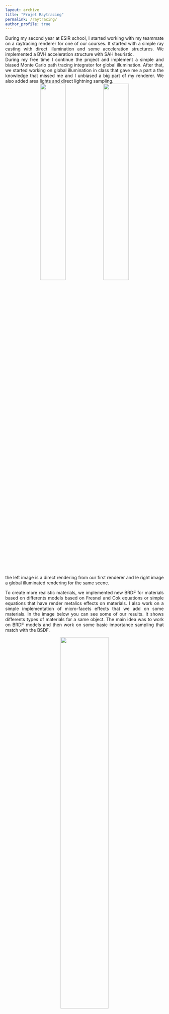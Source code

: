 ```yaml
---
layout: archive
title: "Projet Raytracing"
permalink: /raytracing/
author_profile: true
---
```


<div style="text-align: justify"> 
During my second year at ESIR school, I started working with my teammate on a raytracing renderer for one of our courses. It started with a simple ray casting with direct illumination and some acceleration structures. We implemented a BVH acceleration structure with SAH heuristic.
  
</div>

<div style="text-align: justify"> 
During my free time I continue the project and implement a simple and biased Monte Carlo path tracing integrator for global illumination. After that, we started working on global illumination in class that gave me a part a the knowledge that missed me and I unbiased a big part of my renderer. We also added area lights and direct lightning sampling.
  
</div>

<div style="text-align:center"><img src="https://github.com/iribis/iribis.github.io/blob/master/images/BoatDirect.jpg?raw=true" height="40%" width="40%"/><img src="https://github.com/iribis/iribis.github.io/blob/master/images/boat3500.jpg?raw=true" height="40%" width="40%"/></div>
<div style="text-align: justify"> 
  the left image is a direct rendering from our first renderer and le right image a global illuminated rendering for the same scene.
  
</div>
<div style="text-align: justify"> 
  
To create more realistic materials, we implemented new BRDF for materials based on differents models based on Fresnel and Cok equations or simple equations that have render metalics effects on materials. I also work on a simple implementation of micro-facets effects that we add on some materials. In the image below you can see some of our results. It shows differents types of materials for a same object. The main idea was to work on BRDF models and then work on some basic importance sampling that match with the BSDF.
</div>

<div style="text-align:center"><img src="https://raw.githubusercontent.com/iribis/iribis.github.io/master/images/PokeBoule603.jpg" height="55%" width="55%"/></div>

<div style="text-align: justify"> 
Finally, I worked on an intelligent criterion to stop raytracing recursion. We know that estimator variance decrease proportional to the square root of the number of samples, in that way we determine when the difference of result between a number of samples is still important or if we can consider the result close to converged. We based our criteria on evolution of global image energie that have the following evolution with the number of samples:
</div>
<div style="text-align:center"><img src="https://github.com/iribis/iribis.github.io/blob/master/images/Boat151Energie.PNG?raw=true" height="40%" width="40%"/></div>

<div style="text-align: justify"> 
When I finished my CPU implementation of a path tracer, I wanted to work on a GPU implementation. I worked with CUDA C++ to create a similar renderer to my CPU one. It was a really interesting part for me because GPU programming is not part of my education. With the increase of performance, I added commands to moove the camera in the scene. We can see 2 points of view of the same scene:
<div style="text-align:center"><img src="https://github.com/iribis/iribis.github.io/blob/master/images/GPUcornel.JPG?raw=false" height="50%" width="50%"/><img src="https://github.com/iribis/iribis.github.io/blob/master/images/GPUcornel2.JPG?raw=false" height="50%" width="50%"/></div>
</div>


<div style="text-align: justify"> 
Since October, I have started working on unbiased rendering for a research project. I started by a MIS path tracing with balance and power heuristic on direct lightning. The MIS is a very useful technique to reduce noise and optimise the combination of differents sampling techniques. You can see below 2 differents light sampling techniques and the final result with MIS between the two strategies.</div>
<div style="text-align:center"><img src="https://github.com/iribis/iribis.github.io/blob/master/images/veachBSDF.JPG?raw=true" height="50%" width="50%"/><img src="https://github.com/iribis/iribis.github.io/blob/master/images/veachLight.JPG?raw=true" height="50%" width="50%"/><img src="https://github.com/iribis/iribis.github.io/blob/master/images/veachPowerMIS.JPG?raw=true" height="50%" width="50%"/></div>

<div style="text-align: justify"> 
I also worked on an unbiased light tracing renderer and started working on bi-directional path tracing. You can see the result from light tracing and MIS path tracing below for a same scene.
</div>
<div style="text-align:center"><img src="https://github.com/iribis/iribis.github.io/blob/master/images/cornelLT.JPG?raw=true" height="50%" width="50%"/><img src="https://github.com/iribis/iribis.github.io/blob/master/images/cornelPTMIS.JPG?raw=true" height="50%" width="50%"/></div>

I'm currently working on bi-directional path tracing using pbrt implementation for a school research project.
